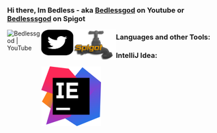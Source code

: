 ### Hi there, Im Bedless - aka [Bedlessgod][youtube] on Youtube or [Bedlesssgod][spigot] on Spigot

<a href="https://www.youtube.com/channel/UCf4GeEdUXZQsGjN5XBgdm-Q">
<img align="left" alt="Bedlessgod | YouTube" width="80px" height="100px" src="https://cdn.jsdelivr.net/npm/simple-icons@v3/icons/youtube.svg" />
</a>


<a href="https://twitter.com/Bedlesssgod">
<img align="left" alt="twitter.com" src="./twitter.svg" width="75" height="60">
</a>

<a href="https://www.spigotmc.org/resources/authors/bedlesssgod.1144926/">
<img align="left" alt="spigot.com" width="100" src="./spigot.png" />
</a>

###
###
### Languages and other Tools:
### IntelliJ Idea:

<d href="https://www.jetbrains.com/">
<img align="" alt="jetbrains.com" src="./idea.svg" />
</d>

[youtube]: https://www.youtube.com/channel/UCf4GeEdUXZQsGjN5XBgdm-Q
[spigot]: https://www.spigotmc.org/resources/authors/bedlesssgod.1144926/
[Download]: https://www.jetbrains.com/